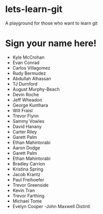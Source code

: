 # lets-learn-git
A playground for those who want to learn git

# Sign your name here!


- Kyle McCrohan
- Evan Conrad
- Carlos Villagomez
- Rudy Bermudez
- Abdullah Alhassan
- TJ Durnford
- August Murphy-Beach
- Devin Roche
- Jeff Wheadon
- George Kunthara
- Will Fraisl
- Trevor Flynn
- Sammy Vowles
- David Hanany
- Carter Riley
- Garett Palm
- Ethan Mahintorabi
- Aaron Dodge
- Garett Palm
- Ethan Mahintorabi
- Bradley Carrion
- Kristina Spring
- Jacob Krantz
- Paul Freihoefer
- Trevor Greenside
- Kevin Tran
- Trevor Farthing
- Michael Tome
- Evelyn Cooper
-John Maxwell Distinti
